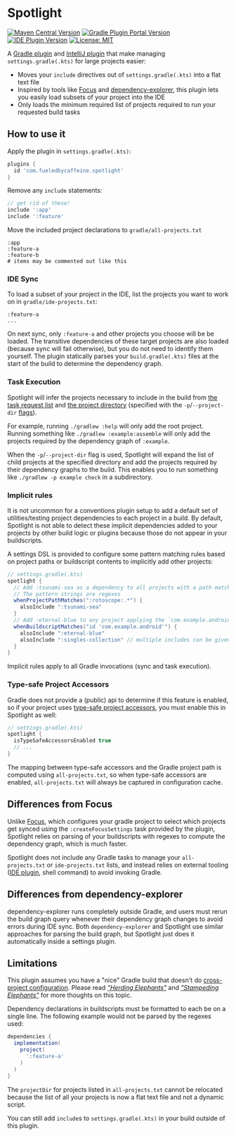 # Spotlight

[![Maven Central Version](https://img.shields.io/maven-central/v/com.fueledbycaffeine.spotlight/spotlight-gradle-plugin)](https://central.sonatype.com/artifact/com.fueledbycaffeine.spotlight/spotlight-gradle-plugin)
[![Gradle Plugin Portal Version](https://img.shields.io/gradle-plugin-portal/v/com.fueledbycaffeine.spotlight)][plugin-portal-page]
[![IDE Plugin Version](https://img.shields.io/jetbrains/plugin/v/27451)][jb-marketplace-page]
[![License: MIT](https://img.shields.io/badge/License-MIT-blue.svg)](https://opensource.org/licenses/MIT)

A [Gradle plugin][plugin-portal-page] and [IntelliJ plugin][jb-marketplace-page] that make managing `settings.gradle(.kts)` for large projects easier:

* Moves your `include` directives out of `settings.gradle(.kts)` into a flat text file
* Inspired by tools like [Focus][focus] and [dependency-explorer][dependency-explorer], this plugin lets you easily load subsets of your project into the IDE
* Only loads the minimum required list of projects required to run your requested build tasks

## How to use it
Apply the plugin in `settings.gradle(.kts)`:
```groovy
plugins {
  id 'com.fueledbycaffeine.spotlight'
}
```

Remove any `include` statements:

```groovy
// get rid of these!
include ':app'
include ':feature'
```

Move the included project declarations to `gradle/all-projects.txt`

```
:app
:feature-a
:feature-b
# items may be commented out like this
```

### IDE Sync

To load a subset of your project in the IDE, list the projects you want to work on in `gradle/ide-projects.txt`:

```
:feature-a
...
```

On next sync, only `:feature-a` and other projects you choose will be be loaded. The transitive dependencies of these target projects are also loaded (because sync will fail otherwise), but you do not need to identify them yourself. The plugin statically parses your `build.gradle(.kts)` files at the start of the build to determine the dependency graph. 

### Task Execution
Spotlight will infer the projects necessary to include in the build from [the task request list][taskRequests] and [the project directory][projectDir] (specified with the `-p`/`--project-dir` [flags][project-dir-flag]).

For example, running `./gradlew :help` will only add the root project. Running something like `./gradlew :example:assemble` will only add the projects required by the dependency graph of `:example`.

When the `-p`/`--project-dir` flag is used, Spotlight will expand the list of child projects at the specified directory and add the projects required by their dependency graphs to the build. This enables you to run something like `./gradlew -p example check` in a subdirectory.

### Implicit rules
It is not uncommon for a conventions plugin setup to add a default set of utilities/testing project dependencies to each project in a build. By default, Spotlight is not able to detect these implicit dependencies added to your projects by other build logic or plugins because those do not appear in your buildscripts.

A settings DSL is provided to configure some pattern matching rules based on project paths or buildscript contents to implicitly add other projects:

```groovy
// settings.gradle(.kts)
spotlight {
  // Add :tsunami-sea as a dependency to all projects with a path matching ":rotoscope:.*"
  // The pattern strings are regexes
  whenProjectPathMatches(":rotoscope:.*") {
    alsoInclude ":tsunami-sea"
  }
  // Add :eternal-blue to any project applying the `com.example.android` convention plugin
  whenBuildscriptMatches("id 'com.example.android'") {
    alsoInclude ":eternal-blue"
    alsoInclude ":singles-collection" // multiple includes can be given for a pattern
  }
}
```

Implicit rules apply to all Gradle invocations (sync and task execution).

### Type-safe Project Accessors
Gradle does not provide a (public) api to determine if this feature is enabled, so if your project uses [type-safe project accessors][typesafe-project-accessors], you must enable this in Spotlight as well:

```groovy
// settings.gradle(.kts)
spotlight {
  isTypeSafeAccessorsEnabled true
  // ...
}
```

The mapping between type-safe accessors and the Gradle project path is computed using `all-projects.txt`, so when type-safe accessors are enabled, `all-projects.txt` will always be captured in configuration cache.


## Differences from Focus
Unlike [Focus][focus], which configures your gradle project to select which projects get synced using the `:createFocusSettings` task provided by the plugin, Spotlight relies on parsing of your buildscripts with regexes to compute the dependency graph, which is much faster.

Spotlight does not include any Gradle tasks to manage your `all-projects.txt` or `ide-projects.txt` lists, and instead relies on external tooling ([IDE plugin][jb-marketplace-page], shell command) to avoid invoking Gradle.

## Differences from dependency-explorer
dependency-explorer runs completely outside Gradle, and users must rerun the build graph query whenever their dependency graph changes to avoid errors during IDE sync. Both `dependency-explorer` and Spotlight use similar approaches for parsing the build graph, but Spotlight just does it automatically inside a settings plugin.

## Limitations
This plugin assumes you have a "nice" Gradle build that doesn't do [cross-project configuration][cross-project-configuration]. Please read [_"Herding Elephants"_][herding-elephants] and [_"Stampeding Elephants"_][stampeding-elephants] for more thoughts on this topic.

Dependency declarations in buildscripts must be formatted to each be on a single line. The following example would not be parsed by the regexes used:

```groovy
dependencies {
  implementation(
    project(
      ':feature-a'
    )
  )
}
```

The `projectDir` for projects listed in `all-projects.txt` cannot be relocated because the list of all your projects is now a flat text file and not a dynamic script.

You can still add `include`s to `settings.gradle(.kts)` in your build outside of this plugin.

[plugin-portal-page]: https://plugins.gradle.org/plugin/com.fueledbycaffeine.spotlight
[jb-marketplace-page]: https://plugins.jetbrains.com/plugin/27451-spotlight
[focus]: https://github.com/dropbox/focus
[dependency-explorer]: https://github.com/square/dependency-explorer
[taskRequests]: https://docs.gradle.org/current/javadoc/org/gradle/StartParameter.html#getTaskRequests()
[projectDir]: https://docs.gradle.org/current/javadoc/org/gradle/StartParameter.html#getProjectDir()
[project-dir-flag]: https://docs.gradle.org/current/userguide/command_line_interface.html#sec:environment_options
[cross-project-configuration]: https://github.com/joshfriend/gradle-best-practices-plugin?tab=readme-ov-file#instances-of-cross-project-configuration
[herding-elephants]: https://developer.squareup.com/blog/herding-elephants/
[stampeding-elephants]: https://developer.squareup.com/blog/stampeding-elephants/
[typesafe-project-accessors]: https://docs.gradle.org/current/userguide/declaring_dependencies_basics.html#sec:type-safe-project-accessors